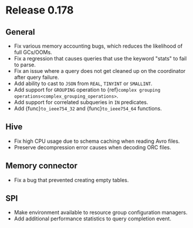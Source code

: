 # Release 0.178

## General

- Fix various memory accounting bugs, which reduces the likelihood of full GCs/OOMs.
- Fix a regression that causes queries that use the keyword "stats" to fail to parse.
- Fix an issue where a query does not get cleaned up on the coordinator after query failure.
- Add ability to cast to `JSON` from `REAL`, `TINYINT` or `SMALLINT`.
- Add support for `GROUPING` operation to {ref}`complex grouping operations<complex_grouping_operations>`.
- Add support for correlated subqueries in `IN` predicates.
- Add {func}`to_ieee754_32` and {func}`to_ieee754_64` functions.

## Hive

- Fix high CPU usage due to schema caching when reading Avro files.
- Preserve decompression error causes when decoding ORC files.

## Memory connector

- Fix a bug that prevented creating empty tables.

## SPI

- Make environment available to resource group configuration managers.
- Add additional performance statistics to query completion event.
